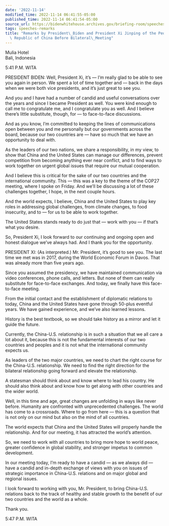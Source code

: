 ```yaml
---
date: '2022-11-14'
modified_time: 2022-11-14 06:41:55-05:00
published_time: 2022-11-14 06:41:54-05:00
source_url: https://bidenwhitehouse.archives.gov/briefing-room/speeches-remarks/2022/11/14/remarks-by-president-biden-and-president-xi-jinping-of-the-peoples-republic-of-china-before-bilateral-meeting/
tags: speeches-remarks
title: "Remarks by President\_Biden and President Xi Jinping of the People\u2019s\
  \ Republic of China Before Bilateral\_Meeting"
---
```

 
Mulia Hotel  
Bali, Indonesia

5:41 P.M. WITA

PRESIDENT BIDEN: Well, President Xi, it’s — I’m really glad to be able
to see you again in person. We spent a lot of time together and — back
in the days when we were both vice presidents, and it’s just great to
see you.

And you and I have had a number of candid and useful conversations over
the years and since I became President as well. You were kind enough to
call me to congratulate me, and I congratulate you as well. And I
believe there’s little substitute, though, for — to face-to-face
discussions.

And as you know, I’m committed to keeping the lines of communications
open between you and me personally but our governments across the board,
because our two countries are — have so much that we have an opportunity
to deal with.

As the leaders of our two nations, we share a responsibility, in my
view, to show that China and the United States can manage our
differences, prevent competition from becoming anything ever near
conflict, and to find ways to work together on urgent global issues that
require our mutual cooperation.

And I believe this is critical for the sake of our two countries and the
international community. This — this was a key to the theme of the COP27
meeting, where I spoke on Friday. And we’ll be discussing a lot of these
challenges together, I hope, in the next couple hours.

And the world expects, I believe, China and the United States to play
key roles in addressing global challenges, from climate changes, to food
insecurity, and to — for us to be able to work together.

The United States stands ready to do just that — work with you — if
that’s what you desire.

So, President Xi, I look forward to our continuing and ongoing open and
honest dialogue we’ve always had. And I thank you for the opportunity.

PRESIDENT XI: (As interpreted.) Mr. President, it’s good to see you. The
last time we met was in 2017, during the World Economic Forum in Davos.
That was already more than five years ago.

Since you assumed the presidency, we have maintained communication via
video conferences, phone calls, and letters. But none of them can really
substitute for face-to-face exchanges. And today, we finally have this
face-to-face meeting.

From the initial contact and the establishment of diplomatic relations
to today, China and the United States have gone through 50-plus eventful
years. We have gained experience, and we’ve also learned lessons.

History is the best textbook, so we should take history as a mirror and
let it guide the future.

Currently, the China-U.S. relationship is in such a situation that we
all care a lot about it, because this is not the fundamental interests
of our two countries and peoples and it is not what the international
community expects us.

As leaders of the two major countries, we need to chart the right course
for the China-U.S. relationship. We need to find the right direction for
the bilateral relationship going forward and elevate the relationship.

A statesman should think about and know where to lead his country. He
should also think about and know how to get along with other countries
and the wider world.

Well, in this time and age, great changes are unfolding in ways like
never before. Humanity are confronted with unprecedented challenges. The
world has come to a crossroads. Where to go from here — this is a
question that is not only on our mind but also on the mind of all
countries.

The world expects that China and the United States will properly handle
the relationship. And for our meeting, it has attracted the world’s
attention.

So, we need to work with all countries to bring more hope to world
peace, greater confidence in global stability, and stronger impetus to
common development.

In our meeting today, I’m ready to have a candid — as we always did —
have a candid and in-depth exchange of views with you on issues of
strategic importance in China-U.S. relations and on major global and
regional issues.

I look forward to working with you, Mr. President, to bring China-U.S.
relations back to the track of healthy and stable growth to the benefit
of our two countries and the world as a whole.

Thank you.

5:47 P.M. WITA
